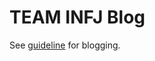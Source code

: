 # TEAM INFJ Blog

See [guideline](https://wlqmffl0102.github.io/posts/Making-Git-blogs-for-beginners-1/) for blogging.